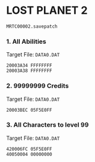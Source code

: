 #  LOST PLANET 2 

`MRTC00002.savepatch`

### 1. All Abilities

Target File: `DATA0.DAT`

```
20003A34 FFFFFFFF
20003A38 FFFFFFFF
```

### 2. 99999999 Credits

Target File: `DATA0.DAT`

```
20003BEC 05F5E0FF
```

### 3. All Characters to level 99

Target File: `DATA0.DAT`

```
420006FC 05F5E0FF
40050004 00000000
```

